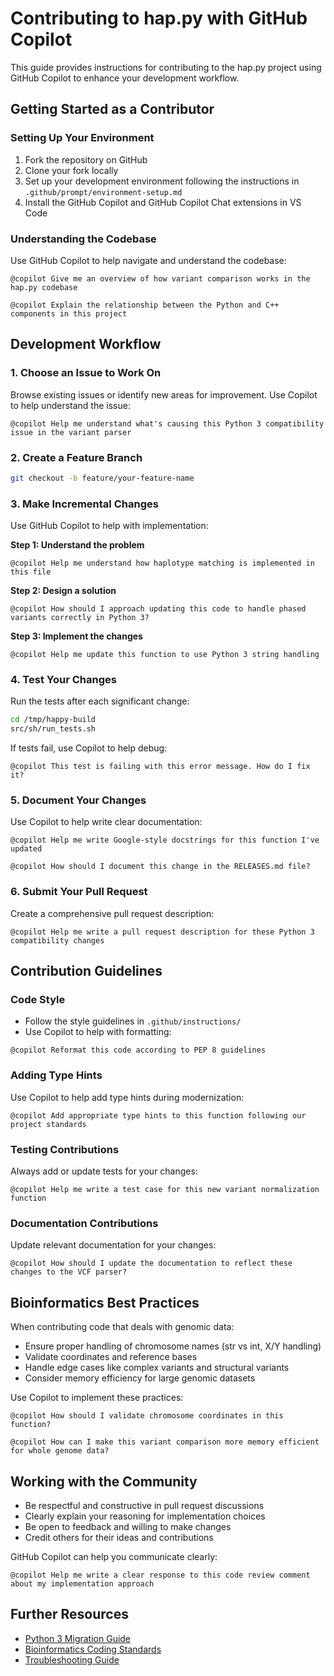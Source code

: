 # Contributing to hap.py with GitHub Copilot

This guide provides instructions for contributing to the hap.py project using GitHub Copilot to enhance your development workflow.

## Getting Started as a Contributor

### Setting Up Your Environment

1. Fork the repository on GitHub
2. Clone your fork locally
3. Set up your development environment following the instructions in `.github/prompt/environment-setup.md`
4. Install the GitHub Copilot and GitHub Copilot Chat extensions in VS Code

### Understanding the Codebase

Use GitHub Copilot to help navigate and understand the codebase:

```
@copilot Give me an overview of how variant comparison works in the hap.py codebase
```

```
@copilot Explain the relationship between the Python and C++ components in this project
```

## Development Workflow

### 1. Choose an Issue to Work On

Browse existing issues or identify new areas for improvement. Use Copilot to help understand the issue:

```
@copilot Help me understand what's causing this Python 3 compatibility issue in the variant parser
```

### 2. Create a Feature Branch

```bash
git checkout -b feature/your-feature-name
```

### 3. Make Incremental Changes

Use GitHub Copilot to help with implementation:

**Step 1: Understand the problem**
```
@copilot Help me understand how haplotype matching is implemented in this file
```

**Step 2: Design a solution**
```
@copilot How should I approach updating this code to handle phased variants correctly in Python 3?
```

**Step 3: Implement the changes**
```
@copilot Help me update this function to use Python 3 string handling
```

### 4. Test Your Changes

Run the tests after each significant change:

```bash
cd /tmp/happy-build
src/sh/run_tests.sh
```

If tests fail, use Copilot to help debug:

```
@copilot This test is failing with this error message. How do I fix it?
```

### 5. Document Your Changes

Use Copilot to help write clear documentation:

```
@copilot Help me write Google-style docstrings for this function I've updated
```

```
@copilot How should I document this change in the RELEASES.md file?
```

### 6. Submit Your Pull Request

Create a comprehensive pull request description:

```
@copilot Help me write a pull request description for these Python 3 compatibility changes
```

## Contribution Guidelines

### Code Style

- Follow the style guidelines in `.github/instructions/`
- Use Copilot to help with formatting:

```
@copilot Reformat this code according to PEP 8 guidelines
```

### Adding Type Hints

Use Copilot to help add type hints during modernization:

```
@copilot Add appropriate type hints to this function following our project standards
```

### Testing Contributions

Always add or update tests for your changes:

```
@copilot Help me write a test case for this new variant normalization function
```

### Documentation Contributions

Update relevant documentation for your changes:

```
@copilot How should I update the documentation to reflect these changes to the VCF parser?
```

## Bioinformatics Best Practices

When contributing code that deals with genomic data:

- Ensure proper handling of chromosome names (str vs int, X/Y handling)
- Validate coordinates and reference bases
- Handle edge cases like complex variants and structural variants
- Consider memory efficiency for large genomic datasets

Use Copilot to implement these practices:

```
@copilot How should I validate chromosome coordinates in this function?
```

```
@copilot How can I make this variant comparison more memory efficient for whole genome data?
```

## Working with the Community

- Be respectful and constructive in pull request discussions
- Clearly explain your reasoning for implementation choices
- Be open to feedback and willing to make changes
- Credit others for their ideas and contributions

GitHub Copilot can help you communicate clearly:

```
@copilot Help me write a clear response to this code review comment about my implementation approach
```

## Further Resources

- [Python 3 Migration Guide](/.github/prompt/python-migration-help.md)
- [Bioinformatics Coding Standards](/.github/instructions/bioinformatics.instructions.md)
- [Troubleshooting Guide](/.github/prompt/troubleshooting.md)
